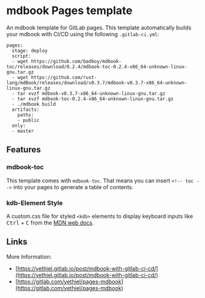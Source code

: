 # mdbook Pages template

<!-- toc -->

An mdbook template for GitLab pages. This template automatically builds your mdbook with CI/CD using the following `.gitlab-ci.yml`:

```
pages:
  stage: deploy
  script:
  - wget https://github.com/badboy/mdbook-toc/releases/download/0.2.4/mdbook-toc-0.2.4-x86_64-unknown-linux-gnu.tar.gz
  - wget https://github.com/rust-lang/mdBook/releases/download/v0.3.7/mdbook-v0.3.7-x86_64-unknown-linux-gnu.tar.gz
  - tar xvzf mdbook-v0.3.7-x86_64-unknown-linux-gnu.tar.gz
  - tar xvzf mdbook-toc-0.2.4-x86_64-unknown-linux-gnu.tar.gz
  - ./mdbook build
  artifacts:
    paths:
    - public
  only:
  - master
```

## Features

### mdbook-toc

This template comes with `mdbook-toc`. That means you can insert `<!-- toc -->` into your pages to generate a table of contents.

### kdb-Element Style

A custom.css file for styled `<kdb>` elements to display keyboard inputs like <kbd>Ctrl</kbd> + <kbd>C</kbd> from the [MDN web docs](https://developer.mozilla.org/en-US/docs/Web/HTML/Element/kbd).

## Links

More Information:

- [https://yethiel.gitlab.io/post/mdbook-with-gitlab-ci-cd/](https://yethiel.gitlab.io/post/mdbook-with-gitlab-ci-cd/)
- [https://gitlab.com/yethiel/pages-mdbook](https://gitlab.com/yethiel/pages-mdbook)


